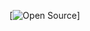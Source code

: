 [![Open Source](https://www.travelandleisure.com/thmb/uH1K1GZiMIzs4CaNGJEVEoaAKJc=/1500x0/filters:no_upscale():max_bytes(150000):strip_icc()/seal-dog-friendship-1-SEALDOGBFFS0120-3bd9d5f8f0ec4ec38d095745452b8313.jpg)]
